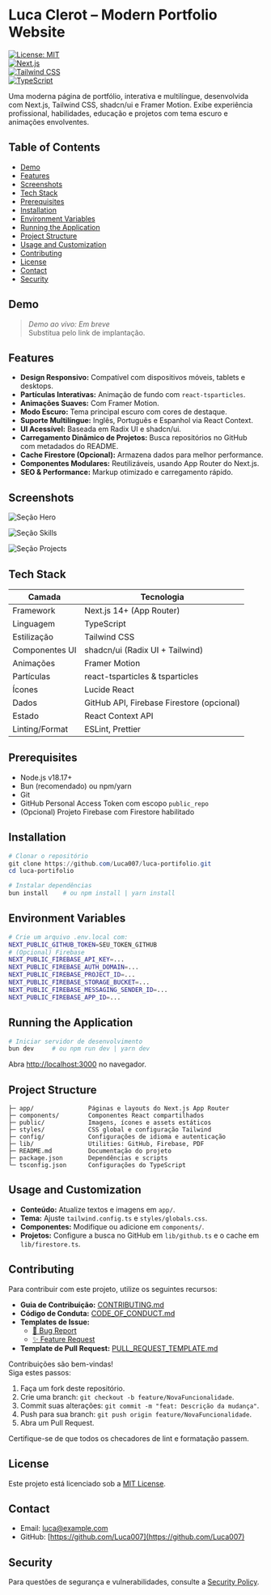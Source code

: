 # Luca Clerot – Modern Portfolio Website

[![License: MIT](https://img.shields.io/badge/License-MIT-yellow.svg)](https://opensource.org/licenses/MIT)  
[![Next.js](https://img.shields.io/badge/Next.js-14+-black?logo=next.js)](https://nextjs.org/)  
[![Tailwind CSS](https://img.shields.io/badge/Tailwind_CSS-3-blue?logo=tailwind-css)](https://tailwindcss.com/)  
[![TypeScript](https://img.shields.io/badge/TypeScript-5-blue?logo=typescript)](https://www.typescriptlang.org/)

Uma moderna página de portfólio, interativa e multilíngue, desenvolvida com Next.js, Tailwind CSS, shadcn/ui e Framer Motion. Exibe experiência profissional, habilidades, educação e projetos com tema escuro e animações envolventes.

## Table of Contents

- [Demo](#demo)
- [Features](#features)
- [Screenshots](#screenshots)
- [Tech Stack](#tech-stack)
- [Prerequisites](#prerequisites)
- [Installation](#installation)
- [Environment Variables](#environment-variables)
- [Running the Application](#running-the-application)
- [Project Structure](#project-structure)
- [Usage and Customization](#usage-and-customization)
- [Contributing](#contributing)
- [License](#license)
- [Contact](#contact)
- [Security](#security)

## Demo

> _Demo ao vivo: Em breve_  
> Substitua pelo link de implantação.

## Features

- **Design Responsivo:** Compatível com dispositivos móveis, tablets e desktops.
- **Partículas Interativas:** Animação de fundo com `react-tsparticles`.
- **Animações Suaves:** Com Framer Motion.
- **Modo Escuro:** Tema principal escuro com cores de destaque.
- **Suporte Multilíngue:** Inglês, Português e Espanhol via React Context.
- **UI Acessível:** Baseada em Radix UI e shadcn/ui.
- **Carregamento Dinâmico de Projetos:** Busca repositórios no GitHub com metadados do README.
- **Cache Firestore (Opcional):** Armazena dados para melhor performance.
- **Componentes Modulares:** Reutilizáveis, usando App Router do Next.js.
- **SEO & Performance:** Markup otimizado e carregamento rápido.

## Screenshots

![Seção Hero](./public/images/screenshots/portfolio-hero.png)

![Seção Skills](./public/images/screenshots/portfolio-skills.png)

![Seção Projects](./public/images/screenshots/portfolio-projects.png)

## Tech Stack

| Camada            | Tecnologia                                 |
| ----------------- | ------------------------------------------ |
| Framework         | Next.js 14+ (App Router)                   |
| Linguagem         | TypeScript                                 |
| Estilização       | Tailwind CSS                               |
| Componentes UI    | shadcn/ui (Radix UI + Tailwind)            |
| Animações         | Framer Motion                              |
| Partículas        | react-tsparticles & tsparticles            |
| Ícones            | Lucide React                               |
| Dados             | GitHub API, Firebase Firestore (opcional)  |
| Estado            | React Context API                          |
| Linting/Format    | ESLint, Prettier                           |

## Prerequisites

- Node.js v18.17+  
- Bun (recomendado) ou npm/yarn  
- Git  
- GitHub Personal Access Token com escopo `public_repo`  
- (Opcional) Projeto Firebase com Firestore habilitado

## Installation

```powershell
# Clonar o repositório
git clone https://github.com/Luca007/luca-portifolio.git
cd luca-portifolio

# Instalar dependências
bun install    # ou npm install | yarn install
```

## Environment Variables

```bash
# Crie um arquivo .env.local com:
NEXT_PUBLIC_GITHUB_TOKEN=SEU_TOKEN_GITHUB
# (Opcional) Firebase
NEXT_PUBLIC_FIREBASE_API_KEY=...
NEXT_PUBLIC_FIREBASE_AUTH_DOMAIN=...
NEXT_PUBLIC_FIREBASE_PROJECT_ID=...
NEXT_PUBLIC_FIREBASE_STORAGE_BUCKET=...
NEXT_PUBLIC_FIREBASE_MESSAGING_SENDER_ID=...
NEXT_PUBLIC_FIREBASE_APP_ID=...
```

## Running the Application

```powershell
# Iniciar servidor de desenvolvimento
bun dev     # ou npm run dev | yarn dev
```

Abra [http://localhost:3000](http://localhost:3000) no navegador.

## Project Structure

```text
├─ app/               Páginas e layouts do Next.js App Router
├─ components/        Componentes React compartilhados
├─ public/            Imagens, ícones e assets estáticos
├─ styles/            CSS global e configuração Tailwind
├─ config/            Configurações de idioma e autenticação
├─ lib/               Utilities: GitHub, Firebase, PDF
├─ README.md          Documentação do projeto
├─ package.json       Dependências e scripts
└─ tsconfig.json      Configurações do TypeScript
```

## Usage and Customization

- **Conteúdo:** Atualize textos e imagens em `app/`.
- **Tema:** Ajuste `tailwind.config.ts` e `styles/globals.css`.
- **Componentes:** Modifique ou adicione em `components/`.
- **Projetos:** Configure a busca no GitHub em `lib/github.ts` e o cache em `lib/firestore.ts`.

## Contributing

Para contribuir com este projeto, utilize os seguintes recursos:

- **Guia de Contribuição:** [CONTRIBUTING.md](CONTRIBUTING.md)
- **Código de Conduta:** [CODE_OF_CONDUCT.md](CODE_OF_CONDUCT.md)
- **Templates de Issue:**
  - [🐞 Bug Report](.github/ISSUE_TEMPLATE/bug_report.md)
  - [✨ Feature Request](.github/ISSUE_TEMPLATE/feature_request.md)
- **Template de Pull Request:** [PULL_REQUEST_TEMPLATE.md](.github/PULL_REQUEST_TEMPLATE.md)

Contribuições são bem-vindas!  
Siga estes passos:

1. Faça um fork deste repositório.  
2. Crie uma branch: `git checkout -b feature/NovaFuncionalidade`.  
3. Commit suas alterações: `git commit -m "feat: Descrição da mudança"`.  
4. Push para sua branch: `git push origin feature/NovaFuncionalidade`.  
5. Abra um Pull Request.

Certifique-se de que todos os checadores de lint e formatação passem.

## License

Este projeto está licenciado sob a [MIT License](LICENSE).

## Contact

- Email: [luca@example.com](mailto:luca@example.com)  
- GitHub: [https://github.com/Luca007](https://github.com/Luca007)

## Security

Para questões de segurança e vulnerabilidades, consulte a [Security Policy](SECURITY.md).
